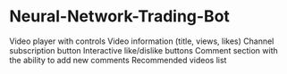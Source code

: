 # Neural-Network-Trading-Bot
Video player with controls Video information (title, views, likes) Channel subscription button Interactive like/dislike buttons Comment section with the ability to add new comments Recommended videos list
